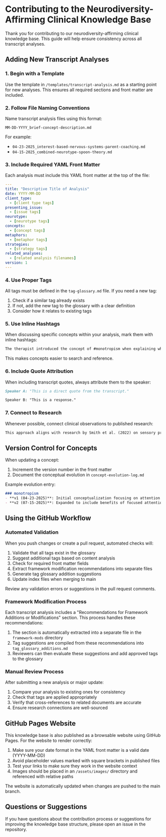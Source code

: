 # Contributing to the Neurodiversity-Affirming Clinical Knowledge Base

Thank you for contributing to our neurodiversity-affirming clinical knowledge base. This guide will help ensure consistency across all transcript analyses.

## Adding New Transcript Analyses

### 1. Begin with a Template

Use the template in `/templates/transcript-analysis.md` as a starting point for new analyses. This ensures all required sections and front matter are included.

### 2. Follow File Naming Conventions

Name transcript analysis files using this format:
```
MM-DD-YYYY_brief-concept-description.md
```

For example:
- `04-23-2025_interest-based-nervous-systems-parent-coaching.md`
- `04-15-2025_combined-neurotype-spoon-theory.md`

### 3. Include Required YAML Front Matter

Each analysis must include this YAML front matter at the top of the file:

```yaml
---
title: "Descriptive Title of Analysis"
date: YYYY-MM-DD
client_type: 
  - [client type tags]
presenting_issue:
  - [issue tags]
neurotype:
  - [neurotype tags]
concepts:
  - [concept tags]
metaphors:
  - [metaphor tags]
strategies:
  - [strategy tags]
related_analyses:
  - [related analysis filenames]
version: 1
---
```

### 4. Use Proper Tags

All tags must be defined in the `tag-glossary.md` file. If you need a new tag:

1. Check if a similar tag already exists
2. If not, add the new tag to the glossary with a clear definition
3. Consider how it relates to existing tags

### 5. Use Inline Hashtags

When discussing specific concepts within your analysis, mark them with inline hashtags:

```markdown
The therapist introduced the concept of #monotropism when explaining why transitions are difficult.
```

This makes concepts easier to search and reference.

### 6. Include Quote Attribution

When including transcript quotes, always attribute them to the speaker:

```markdown
Speaker A: "This is a direct quote from the transcript."

Speaker B: "This is a response."
```

### 7. Connect to Research

Whenever possible, connect clinical observations to published research:

```markdown
This approach aligns with research by Smith et al. (2022) on sensory processing in autism.
```

## Version Control for Concepts

When updating a concept:

1. Increment the version number in the front matter
2. Document the conceptual evolution in `concept-evolution-log.md`

Example evolution entry:

```markdown
### monotropism
- **v1 (04-23-2025)**: Initial conceptualization focusing on attention tunneling
- **v2 (07-15-2025)**: Expanded to include benefits of focused attention and flow states
```

## Using the GitHub Workflow

### Automated Validation

When you push changes or create a pull request, automated checks will:

1. Validate that all tags exist in the glossary
2. Suggest additional tags based on content analysis
3. Check for required front matter fields
4. Extract framework modification recommendations into separate files
5. Generate tag glossary addition suggestions
6. Update index files when merging to main

Review any validation errors or suggestions in the pull request comments.

### Framework Modification Process

Each transcript analysis includes a "Recommendations for Framework Additions or Modifications" section. This process handles these recommendations:

1. The section is automatically extracted into a separate file in the `framework-mods` directory
2. Tag suggestions are compiled from these recommendations into `tag_glossary_additions.md`
3. Reviewers can then evaluate these suggestions and add approved tags to the glossary

### Manual Review Process

After submitting a new analysis or major update:

1. Compare your analysis to existing ones for consistency
2. Check that tags are applied appropriately
3. Verify that cross-references to related documents are accurate
4. Ensure research connections are well-sourced

## GitHub Pages Website

This knowledge base is also published as a browsable website using GitHub Pages. For the website to render correctly:

1. Make sure your date format in the YAML front matter is a valid date (YYYY-MM-DD)
2. Avoid placeholder values marked with square brackets in published files
3. Test your links to make sure they work in the website context
4. Images should be placed in an `/assets/images/` directory and referenced with relative paths

The website is automatically updated when changes are pushed to the main branch.

## Questions or Suggestions

If you have questions about the contribution process or suggestions for improving the knowledge base structure, please open an issue in the repository.